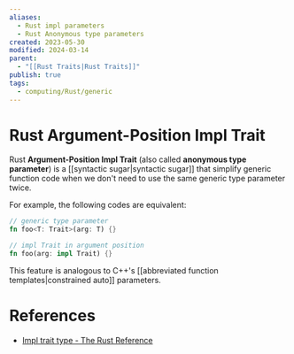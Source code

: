 ```yaml
---
aliases:
  - Rust impl parameters
  - Rust Anonymous type parameters
created: 2023-05-30
modified: 2024-03-14
parent:
  - "[[Rust Traits|Rust Traits]]"
publish: true
tags:
  - computing/Rust/generic
---
```


# Rust Argument-Position Impl Trait

Rust **Argument-Position Impl Trait** (also called **anonymous type parameter**) is a [[syntactic sugar|syntactic sugar]] that simplify generic function code when we don't need to use the same generic type parameter twice.

For example, the following codes are equivalent:
```rust
// generic type parameter
fn foo<T: Trait>(arg: T) {}

// impl Trait in argument position
fn foo(arg: impl Trait) {}
```

This feature is analogous to C++'s [[abbreviated function templates|constrained auto]] parameters.

# References
- [Impl trait type - The Rust Reference](https://doc.rust-lang.org/reference/types/impl-trait.html#anonymous-type-parameters)